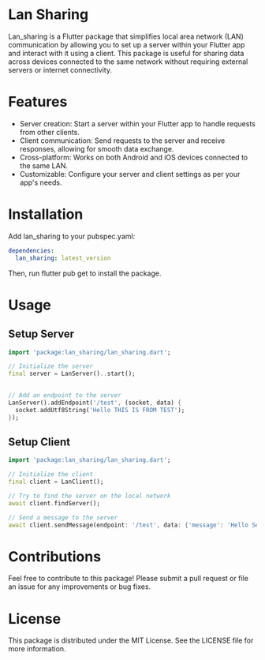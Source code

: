 # Lan Sharing 

Lan_sharing is a Flutter package that simplifies local area network (LAN) communication by allowing you to set up a server within your Flutter app and interact with it using a client. This package is useful for sharing data across devices connected to the same network without requiring external servers or internet connectivity.

# Features
- Server creation: Start a server within your Flutter app to handle requests from other clients.
- Client communication: Send requests to the server and receive responses, allowing for smooth data exchange.
- Cross-platform: Works on both Android and iOS devices connected to the same LAN.
- Customizable: Configure your server and client settings as per your app's needs.

# Installation
Add lan_sharing to your pubspec.yaml:

```yaml
dependencies:
  lan_sharing: latest_version
```

Then, run flutter pub get to install the package.

# Usage

## Setup Server 

```dart
import 'package:lan_sharing/lan_sharing.dart';

// Initialize the server
final server = LanServer()..start();
  

// Add an endpoint to the server
LanServer().addEndpoint('/test', (socket, data) {
  socket.addUtf8String('Hello THIS IS FROM TEST');
});

```

## Setup Client

```dart
import 'package:lan_sharing/lan_sharing.dart';

// Initialize the client
final client = LanClient();

// Try to find the server on the local network
await client.findServer();

// Send a message to the server
await client.sendMessage(endpoint: '/test', data: {'message': 'Hello Server!'});

```

# Contributions

Feel free to contribute to this package! Please submit a pull request or file an issue for any improvements or bug fixes.

# License
This package is distributed under the MIT License. See the LICENSE file for more information.







